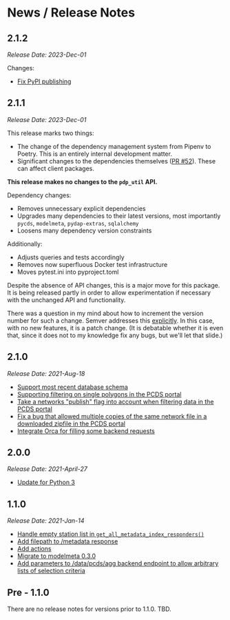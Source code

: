 # News / Release Notes

## 2.1.2

*Release Date: 2023-Dec-01*

Changes:
- [Fix PyPI publishing](https://github.com/pacificclimate/pdp_util/pull/54)

## 2.1.1

*Release Date: 2023-Dec-01*

This release marks two things:
- The change of the dependency management system from Pipenv to Poetry. This is an entirely internal development matter.
- Significant changes to the dependencies themselves ([PR #52](https://github.com/pacificclimate/pdp_util/pull/52)). These can affect client packages.

**This release makes no changes to the `pdp_util` API.**

Dependency changes:
- Removes unnecessary explicit dependencies
- Upgrades many dependencies to their latest versions, most importantly `pycds`, `modelmeta`, `pydap-extras`, `sqlalchemy`
- Loosens many dependency version constraints

Additionally:
- Adjusts queries and tests accordingly
- Removes now superfluous Docker test infrastructure
- Moves pytest.ini into pyproject.toml 

Despite the absence of API changes, this is a major move for this package. It is being released partly in order to allow experimentation if necessary with the unchanged API and functionality.

There was a question in my mind about how to increment the version number for
such a change. Semver addresses this [explicitly](https://semver.org/#what-should-i-do-if-i-update-my-own-dependencies-without-changing-the-public-api). In this case, with no new features, it is a patch change. (It is debatable whether it is even that, since it does not to my knowledge fix any bugs, but we'll let that slide.)

## 2.1.0

*Release Date: 2021-Aug-18*

- [Support most recent database schema](https://github.com/pacificclimate/pdp_util/pull/37)
- [Supporting filtering on single polygons in the PCDS portal](https://github.com/pacificclimate/pdp_util/commit/ec4689d05f80df4719e96d91c543dbb0126f492d)
- [Take a networks "publish" flag into account when filtering data in the PCDS portal](https://github.com/pacificclimate/pdp_util/commit/53eca28b59cb9b22205bed02a3299a9fde948032)
- [Fix a bug that allowed multiple copies of the same network file in a downloaded zipfile in the PCDS portal](https://github.com/pacificclimate/pdp_util/commit/7ed607c6ebb09651e521c6fb3419bfa5420b7df1)
- [Integrate Orca for filling some backend requests](https://github.com/pacificclimate/pdp_util/pull/29)

## 2.0.0

*Release Date: 2021-April-27*

- [Update for Python 3](https://github.com/pacificclimate/pdp_util/pull/31)

## 1.1.0

*Release Date: 2021-Jan-14*

- [Handle empty station list in `get_all_metadata_index_responders()`](https://github.com/pacificclimate/pdp_util/pull/25)
- [Add filepath to /metadata response](https://github.com/pacificclimate/pdp_util/pull/23)
- [Add actions](https://github.com/pacificclimate/pdp_util/pull/18)
- [Migrate to modelmeta 0.3.0](https://github.com/pacificclimate/pdp_util/pull/16)
- [Add parameters to /data/pcds/agg backend endpoint to allow arbitrary lists of selection criteria](https://github.com/pacificclimate/pdp_util/pull/11)

## Pre - 1.1.0

There are no release notes for versions prior to 1.1.0. TBD.
